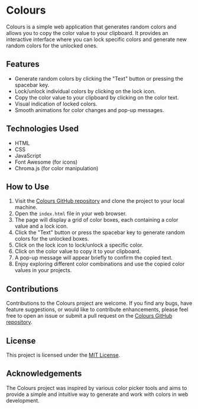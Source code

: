 # Colours

Colours is a simple web application that generates random colors and allows you to copy the color value to your clipboard. It provides an interactive interface where you can lock specific colors and generate new random colors for the unlocked ones.

## Features

- Generate random colors by clicking the "Text" button or pressing the spacebar key.
- Lock/unlock individual colors by clicking on the lock icon.
- Copy the color value to your clipboard by clicking on the color text.
- Visual indication of locked colors.
- Smooth animations for color changes and pop-up messages.

## Technologies Used

- HTML
- CSS
- JavaScript
- Font Awesome (for icons)
- Chroma.js (for color manipulation)

## How to Use

1. Visit the [Colours GitHub repository](https://github.com/Slipum/colours) and clone the project to your local machine.
2. Open the `index.html` file in your web browser.
3. The page will display a grid of color boxes, each containing a color value and a lock icon.
4. Click the "Text" button or press the spacebar key to generate random colors for the unlocked boxes.
5. Click on the lock icon to lock/unlock a specific color.
6. Click on the color value to copy it to your clipboard.
7. A pop-up message will appear briefly to confirm the copied text.
8. Enjoy exploring different color combinations and use the copied color values in your projects.

## Contributions

Contributions to the Colours project are welcome. If you find any bugs, have feature suggestions, or would like to contribute enhancements, please feel free to open an issue or submit a pull request on the [Colours GitHub repository](https://github.com/Slipum/colours).

## License

This project is licensed under the [MIT License](https://opensource.org/licenses/MIT).

## Acknowledgements

The Colours project was inspired by various color picker tools and aims to provide a simple and intuitive way to generate and work with colors in web development.
